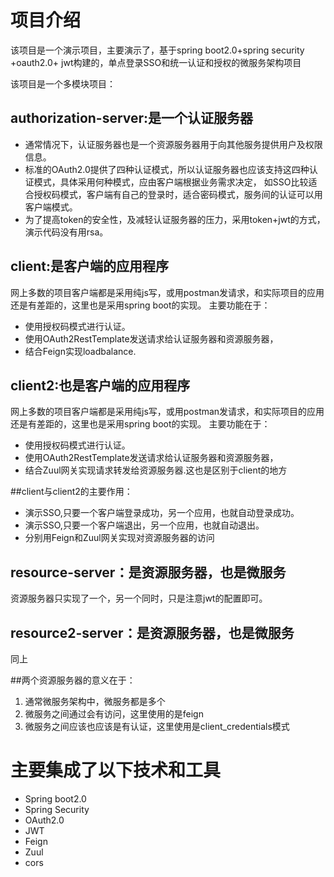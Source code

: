 
# 项目介绍
该项目是一个演示项目，主要演示了，基于spring boot2.0+spring security +oauth2.0+ jwt构建的，单点登录SSO和统一认证和授权的微服务架构项目

该项目是一个多模块项目：
## authorization-server:是一个认证服务器
* 通常情况下，认证服务器也是一个资源服务器用于向其他服务提供用户及权限信息。
* 标准的OAuth2.0提供了四种认证模式，所以认证服务器也应该支持这四种认证模式，具体采用何种模式，应由客户端根据业务需求决定，
    如SSO比较适合授权码模式，客户端有自己的登录时，适合密码模式，服务间的认证可以用客户端模式。
* 为了提高token的安全性，及减轻认证服务器的压力，采用token+jwt的方式，演示代码没有用rsa。
  
## client:是客户端的应用程序
网上多数的项目客户端都是采用纯js写，或用postman发请求，和实际项目的应用还是有差距的，这里也是采用spring boot的实现。
主要功能在于：
* 使用授权码模式进行认证。
* 使用OAuth2RestTemplate发送请求给认证服务器和资源服务器，
* 结合Feign实现loadbalance.

## client2:也是客户端的应用程序
网上多数的项目客户端都是采用纯js写，或用postman发请求，和实际项目的应用还是有差距的，这里也是采用spring boot的实现。
主要功能在于：
* 使用授权码模式进行认证。
* 使用OAuth2RestTemplate发送请求给认证服务器和资源服务器，
* 结合Zuul网关实现请求转发给资源服务器.这也是区别于client的地方

##client与client2的主要作用：
* 演示SSO,只要一个客户端登录成功，另一个应用，也就自动登录成功。
* 演示SSO,只要一个客户端退出，另一个应用，也就自动退出。
* 分别用Feign和Zuul网关实现对资源服务器的访问

## resource-server：是资源服务器，也是微服务
资源服务器只实现了一个，另一个同时，只是注意jwt的配置即可。
## resource2-server：是资源服务器，也是微服务
同上

##两个资源服务器的意义在于：
1. 通常微服务架构中，微服务都是多个
2. 微服务之间通过会有访问，这里使用的是feign
3. 微服务之间应该也应该是有认证，这里使用是client_credentials模式


# 主要集成了以下技术和工具

* Spring boot2.0
* Spring Security
* OAuth2.0
* JWT
* Feign
* Zuul
* cors





